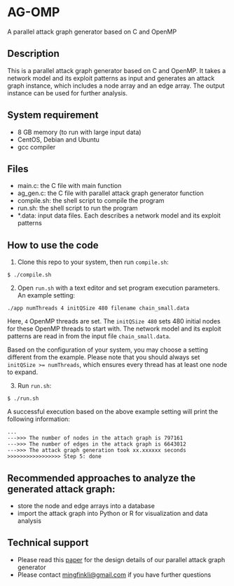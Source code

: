 # AG-OMP
A parallel attack graph generator based on C and OpenMP

## Description

This is a parallel attack graph generator based on C and OpenMP. It takes a network model and its exploit patterns as input and generates an attack graph instance, which includes a node array and an edge array. The output instance can be used for further analysis.

## System requirement

- 8 GB memory (to run with large input data)
- CentOS, Debian and Ubuntu
- gcc compiler

## Files

- main.c: the C file with main function
- ag_gen.c: the C file with parallel attack graph generator function
- compile.sh: the shell script to compile the program
- run.sh: the shell script to run the program
- *.data: input data files. Each describes a network model and its exploit patterns

## How to use the code

1. Clone this repo to your system, then run `compile.sh`:

```
$ ./compile.sh
```

2. Open `run.sh` with a text editor and set program execution parameters. An example setting:

```
./app numThreads 4 initQSize 480 filename chain_small.data
```

Here, `4` OpenMP threads are set. The `initQSize 480` sets 480 initial nodes for these OpenMP threads to start with. The network model and its exploit patterns are read in from the input file `chain_small.data`. 

Based on the configuration of your system, you may choose a setting different from the example. Please note that you should always set `initQSize >= numThreads`, which ensures every thread has at least one node to expand. 

3. Run `run.sh`:

```
$ ./run.sh
```

A successful execution based on the above example setting will print the following information:

```
...
--->>> The number of nodes in the attach graph is 797161
--->>> The number of edges in the attack graph is 6643012
--->>> The attack graph generation took xx.xxxxxx seconds
>>>>>>>>>>>>>>>>> Step 5: done
```

## Recommended approaches to analyze the generated attack graph:

- store the node and edge arrays into a database
- import the attack graph into Python or R for visualization and data analysis

## Technical support

- Please read this [paper](https://ieeexplore.ieee.org/abstract/document/8855310) for the design details of our parallel attack graph generator
- Please contact mingfinkli@gmail.com if you have further questions
